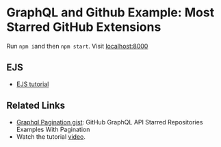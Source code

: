 # GraphQL and Github Example: Most Starred GitHub Extensions

Run `npm i`and then `npm start`. Visit <localhost:8000>

## EJS

* [EJS tutorial](https://www.digitalocean.com/community/tutorials/how-to-use-ejs-to-template-your-node-application)

## Related Links

* [Graphql Pagination gist](https://gist.github.com/obahareth/d974afa16ac84182abc293b306e25928): GitHub GraphQL API Starred Repositories Examples With Pagination
* Watch the tutorial [video](https://youtu.be/YxgNZgOKBzQ).

